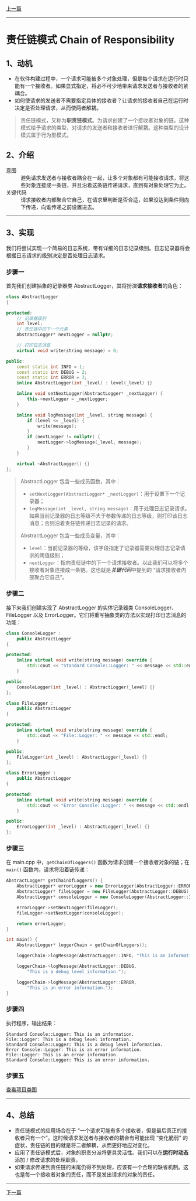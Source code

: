 [上一篇](../Iterator%20Pattern/README.md)

---

# 责任链模式 Chain of Responsibility

## 1、动机

* 在软件构建过程中，一个请求可能被多个对象处理，但是每个请求在运行时只能有一个接收者。如果显式指定，将必不可少地带来请求发送者与接收者的紧耦合。
* 如何使请求的发送者不需要指定具体的接收者？让请求的接收者自己在运行时决定是否处理请求，从而使两者解耦。

> 责任链模式，又称为**职责链模式**。为请求创建了一个接收者对象的链。这种模式给予请求的类型，对请求的发送者和接收者进行解耦。这种类型的设计模式属于行为型模式。

## 2、介绍

<dl>
    <dt>意图</dt>
    <dd>避免请求发送者与接收者耦合在一起，让多个对象都有可能接收请求，将这些对象连接成一条链，并且沿着这条链传递请求，直到有对象处理它为止。</dd>
    <dt>关键代码</dt>
    <dd>请求接收者内部聚合它自己，在请求里判断是否合适，如果没达到条件则向下传递，向谁传递之前设置进去。</dd>
</dl>

---

## 3、实现

我们将尝试实现一个简易的日志系统，带有详细的日志记录级别。日志记录器将会根据日志请求的级别决定是否处理日志请求。

### 步骤一

首先我们创建抽象的记录器类 AbstractLogger，其将扮演**请求接收者**的角色：

```cpp
class AbstractLogger
{

protected:
	// 记录器级别
	int level;
	// 责任链中的下一个元素
	AbstractLogger* nextLogger = nullptr;

	// 打印日志消息
	virtual void write(string message) = 0;

public:
	const static int INFO = 1;
	const static int DEBUG = 2;
	const static int ERROR = 3;
	inline AbstractLogger(int _level) : level(_level) {}

	inline void setNextLogger(AbstractLogger* _nextLogger) {
		this->nextLogger = _nextLogger;
	}

	inline void logMessage(int _level, string message) {
		if (level <= _level) {
			write(message);
		}
		if (nextLogger != nullptr) {
			nextLogger->logMessage(_level, message);
		}
	}

	virtual ~AbstractLogger() {}
};
```

> AbstractLogger 包含一些成员函数，其中：
> * `setNextLogger(AbstractLogger* _nextLogger)`：用于设置下一个记录器；
> * `logMessage(int _level, string message)`：用于处理日志记录请求。如果当前记录器的日志等级不大于参数传递的日志等级，则打印该日志消息；否则沿着责任链传递日志记录的请求。
>
> AbstractLogger 包含一些成员变量，其中：
> * `level`：当前记录器的等级，该字段指定了记录器需要处理日志记录请求的阈值级别；
> * `nextLogger`：指向责任链中的下一个请求接收者。以此我们可以将多个接收者对象连接成一条链。这也就是***关键代码***中提到的 “请求接收者内部聚合它自己”。

### 步骤二

接下来我们创建实现了 AbstractLogger 的实体记录器类 ConsoleLogger、FileLogger 以及 ErrorLogger。它们将重写抽象类的方法以实现打印日志消息的功能：

```cpp
class ConsoleLogger :
	public AbstractLogger
{

protected:
	inline virtual void write(string message) override {
		std::cout << "Standard Console::Logger: " << message << std::endl;
	}

public:
	ConsoleLogger(int _level) : AbstractLogger(_level) {}
};
```

```cpp
class FileLogger :
	public AbstractLogger
{

protected:
	inline virtual void write(string message) override {
		std::cout << "File::Logger: " << message << std::endl;
	}

public:
	FileLogger(int _level) : AbstractLogger(_level) {}
};
```

```cpp
class ErrorLogger :
	public AbstractLogger
{

protected:
	inline virtual void write(string message) override {
		std::cout << "Error Console::Logger: " << message << std::endl;
	}

public:
	ErrorLogger(int _level) : AbstractLogger(_level) {}
};
```

### 步骤三

在 main.cpp 中，`getChainOfLoggers()` 函数为请求创建一个接收者对象的链；在 `main()` 函数内，请求将沿着链传递：

```cpp
AbstractLogger* getChainOfLoggers() {
	AbstractLogger* errorLogger = new ErrorLogger(AbstractLogger::ERROR);
	AbstractLogger* fileLogger = new FileLogger(AbstractLogger::DEBUG);
	AbstractLogger* consoleLogger = new ConsoleLogger(AbstractLogger::INFO);

	errorLogger->setNextLogger(fileLogger);
	fileLogger->setNextLogger(consoleLogger);

	return errorLogger;
}

int main() {
	AbstractLogger* loggerChain = getChainOfLoggers();

	loggerChain->logMessage(AbstractLogger::INFO, "This is an information.");

	loggerChain->logMessage(AbstractLogger::DEBUG,
		"This is a debug level information.");

	loggerChain->logMessage(AbstractLogger::ERROR,
		"This is an error information.");
}
```

### 步骤四

执行程序，输出结果：

```plain
Standard Console::Logger: This is an information.
File::Logger: This is a debug level information.
Standard Console::Logger: This is a debug level information.
Error Console::Logger: This is an error information.
File::Logger: This is an error information.
Standard Console::Logger: This is an error information.
```

### 步骤五

[查看项目类图](https://learn.microsoft.com/zh-cn/visualstudio/ide/class-designer/designing-and-viewing-classes-and-types?view=vs-2022#add-class-diagrams-to-projects)

---

## 4、总结

* 责任链模式的应用场合在于 “一个请求可能有多个接收者，但是最后真正的接收者只有一个”。这时候请求发送者与接收者的耦合有可能出现 “变化脆弱” 的症状，责任链的目的就是将二者解耦，从而更好地应对变化。
* 应用了责任链模式后，对象的职责分派将更具灵活性。我们可以在**运行时动态**添加 / 修改请求的处理职责。
* 如果请求传递到责任链的末尾仍得不到处理，应该有一个合理的缺省机制。这也是每一个接收者对象的责任，而不是发出请求的对象的责任。

---

[下一篇](../Command%20Pattern/README.md)